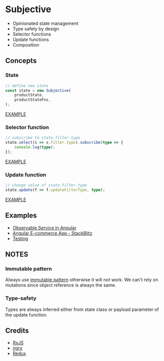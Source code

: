 # Subjective

*   Opinionated state management
*   Type safety by design
*   Selector functions
*   Update functions
*   Composition

## Concepts

### State

```typescript
// define new state
const state = new Subjective(
    productState,
    productStateFns,
);
```

[EXAMPLE](https://stackblitz.com/edit/subjective?file=app%2Fcore%2Fstores%2Fproduct%2Fproduct.state.ts)

### Selector function

```typescript
// subscribe to state.filter.type
state.select(s => s.filter.type).subscribe(type => {
    console.log(type);
});
```

[EXAMPLE](https://stackblitz.com/edit/subjective?file=app%2Flist%2Flist.component.ts)

### Update function

```typescript
// change value of state.filter.type
state.update(f => f.updateFilterType, type);
```

[EXAMPLE](https://stackblitz.com/edit/subjective?file=app%2Flist%2Flist.component.ts)

## Examples

*   [Observable Service in Angular](examples/ANGULAR.md)
*   [Angular E-commerce App - StackBlitz](https://stackblitz.com/edit/subjective?file=app%2Fcore%2Fstores%2Fproduct%2Fproduct.state.ts)
*   [Testing](examples/TESTING.md)

## NOTES

### Immutable pattern

Always use [immutable pattern](https://glimmerjs.com/guides/tracked-properties) otherwise it will not work. We can't rely on mutations since object reference is always the same.

### Type-safety

Types are always inferred either from state class or payload parameter of the update function.

## Credits

*   [RxJS](https://github.com/ReactiveX/rxjs)
*   [ngrx](https://github.com/ngrx/platform)
*   [Redux](https://github.com/reactjs/redux)
